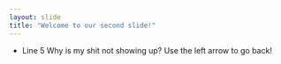 ```yaml
---
layout: slide
title: "Welcome to our second slide!"
---
```

* Line 5 Why is my shit not showing up?
Use the left arrow to go back!
